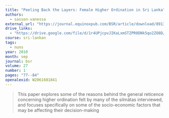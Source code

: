 ```yaml
---
title: "Peeling Back the Layers: Female Higher Ordination in Sri Lanka"
authors:
  - sasson-vanessa
external_url: "https://journal.equinoxpub.com/BSR/article/download/8913/10371"
drive_links:
  - "https://drive.google.com/file/d/1r4UPjcpvJIKaLxmSTZPR0DNk5qo2ZO8D/view?usp=drivesdk"
course: sri-lankan
tags:
  - nuns
year: 2010
month: sep
journal: bsr
volume: 27
number: 1
pages: "77--84"
openalexid: W2061681841
---
```


> This paper explores some of the reasons behind the general reticence concerning higher ordination felt by many of the silmātas interviewed, and focuses specifically on some of the socio-economic factors that may be affecting their decision-making
